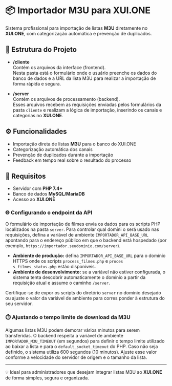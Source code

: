 # 📦 Importador M3U para XUI.ONE

Sistema profissional para importação de listas **M3U** diretamente no **XUI.ONE**, com categorização automática e prevenção de duplicados.

## 🚀 Estrutura do Projeto

- **/cliente**  
  Contém os arquivos da interface (frontend).  
  Nesta pasta está o formulário onde o usuário preenche os dados do banco de dados e a URL da lista M3U para realizar a importação de forma rápida e segura.

- **/server**  
  Contém os arquivos de processamento (backend).  
  Esses arquivos recebem as requisições enviadas pelos formulários da pasta `cliente` e realizam a lógica de importação, inserindo os canais e categorias no **XUI.ONE**.

## ⚙️ Funcionalidades

- Importação direta de listas **M3U** para o banco do XUI.ONE  
- Categorização automática dos canais  
- Prevenção de duplicados durante a importação  
- Feedback em tempo real sobre o resultado do processo  

## 📝 Requisitos

- Servidor com **PHP 7.4+**
- Banco de dados **MySQL/MariaDB**
- Acesso ao **XUI.ONE**

### 🌐 Configurando o endpoint da API

O formulário de importação de filmes envia os dados para os scripts PHP localizados na pasta `server`. Para controlar qual domíni
o será usado nas requisições, defina a variável de ambiente `IMPORTADOR_API_BASE_URL` apontando para o endereço público em que o
backend está hospedado (por exemplo, `https://importador.seudominio.com/server`).

- **Ambiente de produção:** defina `IMPORTADOR_API_BASE_URL` para o domínio HTTPS onde os scripts `process_filmes.php` e `proces
    s_filmes_status.php` estão disponíveis.
- **Ambiente de desenvolvimento:** se a variável não estiver configurada, o sistema tenta descobrir automaticamente o domínio a
    partir da requisição atual e assume o caminho `/server`.

Certifique-se de expor os scripts do diretório `server` no domínio desejado ou ajuste o valor da variável de ambiente para corres
ponder à estrutura do seu servidor.

### ⏱️ Ajustando o tempo limite de download da M3U

Algumas listas M3U podem demorar vários minutos para serem transferidas. O backend respeita a variável de ambiente `IMPORTADOR_M3U_TIMEOUT` (em segundos) para definir o tempo limite utilizado ao baixar a lista e para o `default_socket_timeout` do PHP. Caso não seja definido, o sistema utiliza 600 segundos (10 minutos). Ajuste esse valor conforme a velocidade do servidor de origem e o tamanho da lista.

---

💡 Ideal para administradores que desejam integrar listas M3U ao **XUI.ONE** de forma simples, segura e organizada.
